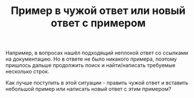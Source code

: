 ﻿---
title: "Пример в чужой ответ или новый ответ с примером"
se.owner.user_id: 365777
se.owner.display_name: "Alex R."
se.owner.link: "https://ru.meta.stackoverflow.com/users/365777/alex-r"
se.link: "https://ru.meta.stackoverflow.com/questions/10414/%d0%9f%d1%80%d0%b8%d0%bc%d0%b5%d1%80-%d0%b2-%d1%87%d1%83%d0%b6%d0%be%d0%b9-%d0%be%d1%82%d0%b2%d0%b5%d1%82-%d0%b8%d0%bb%d0%b8-%d0%bd%d0%be%d0%b2%d1%8b%d0%b9-%d0%be%d1%82%d0%b2%d0%b5%d1%82-%d1%81-%d0%bf%d1%80%d0%b8%d0%bc%d0%b5%d1%80%d0%be%d0%bc"
se.question_id: 10414
se.post_type: question
se.score: 2
---
<p>Например, в вопросах нашёл подходящий неплохой ответ со ссылками на документацию. Но в ответе не было никакого примера, поэтому пришлось дальше продолжить поиск и найти/написать требуемые несколько строк.</p>

<p>Как лучше поступить в этой ситуации - править чужой ответ и вставить небольшой пример или написать новый ответ с этим примером?</p>
